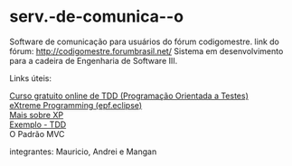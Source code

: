 serv.-de-comunica--o
====================

Software de comunicação para usuários do fórum codigomestre.
link do fórum: http://codigomestre.forumbrasil.net/
Sistema em desenvolvimento para a cadeira de Engenharia de Software III.

Links úteis:

  <a href="http://www.portalgsti.com.br/2011/09/curso-gratuito-online-de-tdd.html">Curso gratuito online de TDD (Programação Orientada a Testes)</a>
  <br>
  <a href="http://epf.eclipse.org/wikis/xp/">eXtreme Programming (epf.eclipse)</a>
  <br>
  <a href="http://desenvolvimentoagil.com.br/xp/">Mais sobre XP</a>
  <br>
  <a href="http://desenvolvimentoagil.com.br/xp/praticas/tdd/">Exemplo - TDD</a>
  <br>
  <a hred="http://www.k19.com.br/artigos/mvc-simples-e-pratico-parte-i/">O Padrão MVC</a>
  
  integrantes: Mauricio, Andrei e Mangan
